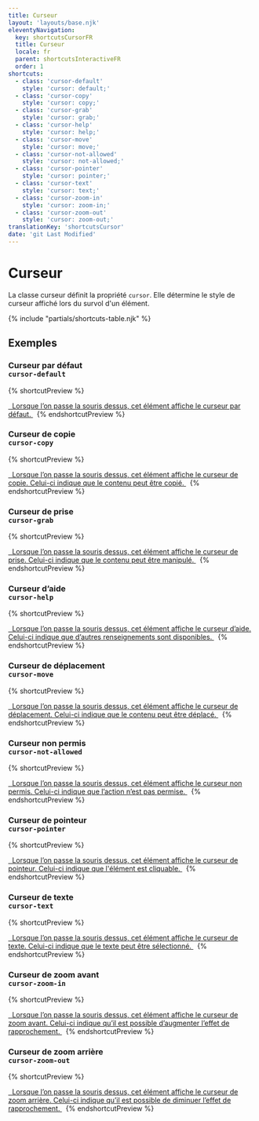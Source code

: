 ```yaml
---
title: Curseur
layout: 'layouts/base.njk'
eleventyNavigation:
  key: shortcutsCursorFR
  title: Curseur
  locale: fr
  parent: shortcutsInteractiveFR
  order: 1
shortcuts:
  - class: 'cursor-default'
    style: 'cursor: default;'
  - class: 'cursor-copy'
    style: 'cursor: copy;'
  - class: 'cursor-grab'
    style: 'cursor: grab;'
  - class: 'cursor-help'
    style: 'cursor: help;'
  - class: 'cursor-move'
    style: 'cursor: move;'
  - class: 'cursor-not-allowed'
    style: 'cursor: not-allowed;'
  - class: 'cursor-pointer'
    style: 'cursor: pointer;'
  - class: 'cursor-text'
    style: 'cursor: text;'
  - class: 'cursor-zoom-in'
    style: 'cursor: zoom-in;'
  - class: 'cursor-zoom-out'
    style: 'cursor: zoom-out;'
translationKey: 'shortcutsCursor'
date: 'git Last Modified'
---
```


# Curseur

La classe curseur définit la propriété `cursor`. Elle détermine le style de curseur affiché lors du survol d'un élément.

{% include "partials/shortcuts-table.njk" %}

## Exemples

### Curseur par défaut<br/>`cursor-default`

{% shortcutPreview %}

<a href="#" class="cursor-default">
  Lorsque l’on passe la souris dessus, cet élément affiche le curseur par défaut.
</a> 
{% endshortcutPreview %}

### Curseur de copie<br/>`cursor-copy`

{% shortcutPreview %}

<a href="#" class="cursor-copy">
  Lorsque l’on passe la souris dessus, cet élément affiche le curseur de copie. Celui-ci indique que le contenu peut être copié.
</a> 
{% endshortcutPreview %}

### Curseur de prise<br/>`cursor-grab`

{% shortcutPreview %}

<a href="#" class="cursor-grab">
  Lorsque l’on passe la souris dessus, cet élément affiche le curseur de prise. Celui-ci indique que le contenu peut être manipulé.
</a> 
{% endshortcutPreview %}

### Curseur d’aide<br/>`cursor-help`

{% shortcutPreview %}

<a href="#" class="cursor-help">
  Lorsque l’on passe la souris dessus, cet élément affiche le curseur d’aide. Celui-ci indique que d’autres renseignements sont disponibles.
</a> 
{% endshortcutPreview %}

### Curseur de déplacement<br/>`cursor-move`

{% shortcutPreview %}

<a href="#" class="cursor-move">
  Lorsque l’on passe la souris dessus, cet élément affiche le curseur de déplacement. Celui-ci indique que le contenu peut être déplacé.
</a> 
{% endshortcutPreview %}

### Curseur non permis<br/>`cursor-not-allowed`

{% shortcutPreview %}

<a href="#" class="cursor-not-allowed">
  Lorsque l’on passe la souris dessus, cet élément affiche le curseur non permis. Celui-ci indique que l’action n’est pas permise.
</a> 
{% endshortcutPreview %}

### Curseur de pointeur<br/>`cursor-pointer`

{% shortcutPreview %}

<a href="#" class="cursor-pointer">
  Lorsque l’on passe la souris dessus, cet élément affiche le curseur de pointeur. Celui-ci indique que l'élément est cliquable.
</a> 
{% endshortcutPreview %}

### Curseur de texte<br/>`cursor-text`

{% shortcutPreview %}

<a href="#" class="cursor-text">
  Lorsque l’on passe la souris dessus, cet élément affiche le curseur de texte. Celui-ci indique que le texte peut être sélectionné.
</a> 
{% endshortcutPreview %}

### Curseur de zoom avant<br/>`cursor-zoom-in`

{% shortcutPreview %}

<a href="#" class="cursor-zoom-in">
  Lorsque l’on passe la souris dessus, cet élément affiche le curseur de zoom avant. Celui-ci indique qu’il est possible d’augmenter l’effet de rapprochement.
</a> 
{% endshortcutPreview %}

### Curseur de zoom arrière<br/>`cursor-zoom-out`

{% shortcutPreview %}

<a href="#" class="cursor-zoom-out">
  Lorsque l’on passe la souris dessus, cet élément affiche le curseur de zoom arrière. Celui-ci indique qu’il est possible de diminuer l’effet de rapprochement.
</a> 
{% endshortcutPreview %}
